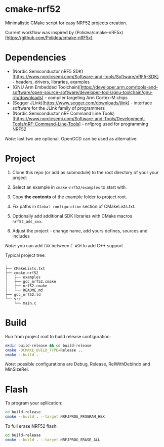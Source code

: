 # cmake-nrf52

Minimalistic CMake script for easy NRF52 projects creation.

Current workflow was inspired by (Polidea/cmake-nRF5x)[https://github.com/Polidea/cmake-nRF5x].

# Dependencies

- (Nordic Semiconductor nRF5 SDK)[https://www.nordicsemi.com/Software-and-tools/Software/nRF5-SDK] - headers, drivers, libraries, examples
- (GNU Arm Embedded Toolchain)[https://developer.arm.com/tools-and-software/open-source-software/developer-tools/gnu-toolchain/gnu-rm/downloads] - compiler targeting Arm Cortex-M chips
- (Segger JLink)[https://www.segger.com/downloads/jlink] - interface software for the JLink family of programmers
- (Nordic Semiconductor nRF Command Line Tools)[https://www.nordicsemi.com/Software-and-Tools/Development-Tools/nRF-Command-Line-Tools] - nrfjprog used for programming NRF52

_Note_: last two are optional. OpenOCD can be used as alternative.

# Project

1. Clone this repo (or add as submodule) to the root directory of your your project

1. Select an example in ```cmake-nrf52/examples``` to start with.

1. Copy **the contents** of the example folder to project root.

1. Fix paths in ```Global configuration``` section of CMakeLists.txt.

1. Optionally add additional SDK libraries with CMake macros ```nrf52_add_xxx```.

1. Adjust the project - change name, add yours defines, sources and includes

_Note_: you can add `CXX` between `C ASM` to add C++ support

Typical project tree:

```
.
├── CMakeLists.txt
├── cmake-nrf52
│   ├── examples
│   ├── gcc_nrf52.cmake
│   ├── nrf52.cmake
│   └── README.md
├── gcc_nrf52.ld
└── src
    └── main.c
```

# Build

Run from project root to build release configuration:

```bash
mkdir build-release && cd build-release
cmake -DCMAKE_BUILD_TYPE=Release ..
cmake --build .
```

_Note_: possible configurations are Debug, Release, RelWithDebIndo and MinSizeRel.

# Flash

To program your apllication:

```bash
cd build-release
cmake --build . --target NRFJPROG_PROGRAM_HEX
```

To full erase NRF52 flash:

```bash
cd build-release
cmake --build . --target NRFJPROG_ERASE_ALL
```
